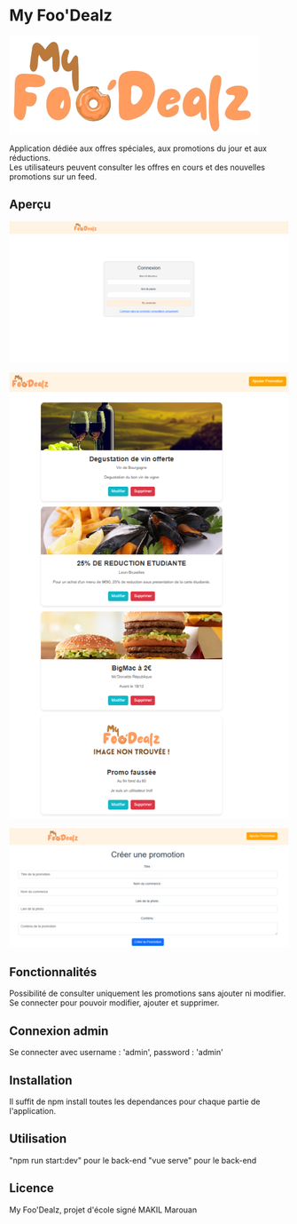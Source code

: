 # My Foo'Dealz

![Logo MyFoo'Dealz](front-end/src/assets/logo.png)

Application dédiée aux offres spéciales, aux promotions du jour et aux réductions.  
Les utilisateurs peuvent consulter les offres en cours et des nouvelles promotions sur un feed.

## Aperçu
![Logo MyFoo'Dealz](screenshots/login.png)

![Logo MyFoo'Dealz](screenshots/feed.png)

![Logo MyFoo'Dealz](screenshots/form.png)

## Fonctionnalités
Possibilité de consulter uniquement les promotions sans ajouter ni modifier.  
Se connecter pour pouvoir modifier, ajouter et supprimer.

## Connexion admin
Se connecter avec username : 'admin', password : 'admin'

## Installation
Il suffit de npm install toutes les dependances pour chaque partie de l'application.

## Utilisation
"npm run start:dev" pour le back-end
"vue serve" pour le back-end

## Licence
My Foo'Dealz, projet d'école signé MAKIL Marouan
